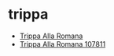# trippa

 * [Trippa Alla Romana](../../index/t/trippa-alla-romana-107811.json)
 * [Trippa Alla Romana 107811](../../index/t/trippa-alla-romana-107811.json)
